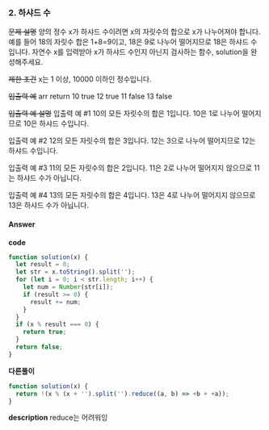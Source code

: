 ### 2. 하샤드 수

~~문제 설명~~
양의 정수 x가 하샤드 수이려면 x의 자릿수의 합으로 x가 나누어져야 합니다. 예를 들어 18의 자릿수 합은 1+8=9이고, 18은 9로 나누어 떨어지므로 18은 하샤드 수입니다. 자연수 x를 입력받아 x가 하샤드 수인지 아닌지 검사하는 함수, solution을 완성해주세요.

~~제한 조건~~
x는 1 이상, 10000 이하인 정수입니다.

~~입출력 예~~
arr return
10 true
12 true
11 false
13 false

~~입출력 예 설명~~
입출력 예 #1
10의 모든 자릿수의 합은 1입니다. 10은 1로 나누어 떨어지므로 10은 하샤드 수입니다.

입출력 예 #2
12의 모든 자릿수의 합은 3입니다. 12는 3으로 나누어 떨어지므로 12는 하샤드 수입니다.

입출력 예 #3
11의 모든 자릿수의 합은 2입니다. 11은 2로 나누어 떨어지지 않으므로 11는 하샤드 수가 아닙니다.

입출력 예 #4
13의 모든 자릿수의 합은 4입니다. 13은 4로 나누어 떨어지지 않으므로 13은 하샤드 수가 아닙니다.

#### Answer

**code**

```js
function solution(x) {
  let result = 0;
  let str = x.toString().split('');
  for (let i = 0; i < str.length; i++) {
    let num = Number(str[i]);
    if (result >= 0) {
      result += num;
    }
  }
  if (x % result === 0) {
    return true;
  }
  return false;
}
```

**다른풀이**

```js
function solution(x) {
  return !(x % (x + '').split('').reduce((a, b) => +b + +a));
}
```

**description**
reduce는 어려워잉

